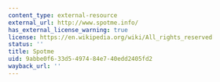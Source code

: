 ```yaml
---
content_type: external-resource
external_url: http://www.spotme.info/
has_external_license_warning: true
license: https://en.wikipedia.org/wiki/All_rights_reserved
status: ''
title: Spotme
uid: 9abbe0f6-33d5-4974-84e7-40edd2405fd2
wayback_url: ''
---
```

